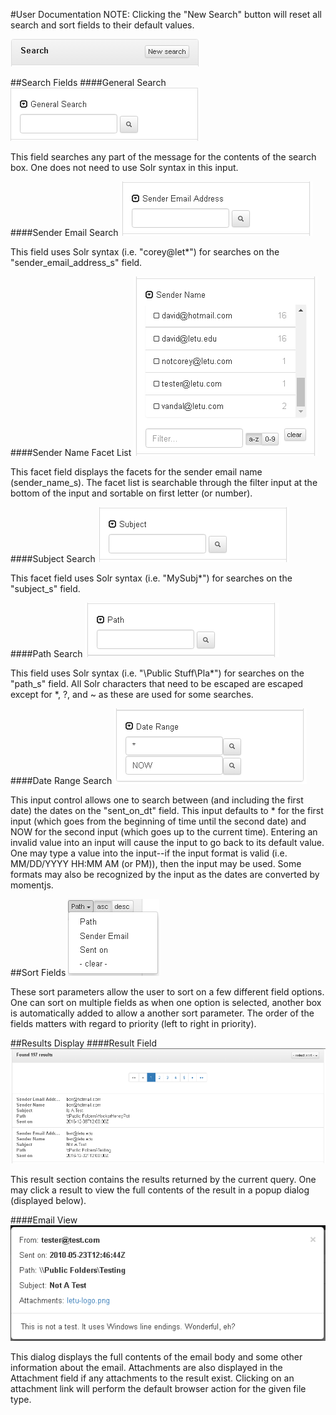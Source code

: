 #User Documentation
NOTE: Clicking the "New Search" button will reset all search and sort fields to their default values.


![New Search](user_doc_images/new_search.png "New Search")

##Search Fields
####General Search
![General Search](user_doc_images/general_search.png "General Search")


This field searches any part of the message for the contents of the search box. One does not need to use Solr syntax in this input.


####Sender Email Search
![Sender Email Search](user_doc_images/sender_email.png "Sender Email Search")


This field uses Solr syntax (i.e. "corey@let*") for searches on the "sender_email_address_s" field.


####Sender Name Facet List
![Sender Name Facet List](user_doc_images/sender_name_facet.png "Sender Email Search")


This facet field displays the facets for the sender email name (sender_name_s). The facet list is searchable through the filter input at the bottom of the input and sortable on first letter (or number).

####Subject Search
![Subject Search](user_doc_images/subject_search.png "Subject Search")


This facet field uses Solr syntax (i.e. "MySubj*") for searches on the "subject_s" field.


####Path Search
![Path Search](user_doc_images/path_search.png "Path Search")

This field uses Solr syntax (i.e. "\\Public Stuff\Pla*") for searches on the "path_s" field. All Solr characters that need to be escaped are escaped except for *, ?, and ~ as these are used for some searches.

####Date Range Search
![Date Range Search](user_doc_images/date_range_search.png "Date Range Search")

This input control allows one to search between (and including the first date) the dates on the "sent_on_dt" field. This input defaults to * for the first input (which goes from the beginning of time until the second date) and NOW for the second input (which goes up to the current time). Entering an invalid value into an input will cause the input to go back to its default value. One may type a value into the input--if the input format is valid (i.e. MM/DD/YYYY HH:MM AM (or PM)), then the input may be used. Some formats may also be recognized by the input as the dates are converted by momentjs.

##Sort Fields
![Sort Field Dropdown](user_doc_images/sort_field_dropdown.png "Sort Field Dropdown")

These sort parameters allow the user to sort on a few different field options. One can sort on multiple fields as when one option is selected, another box is automatically added to allow a another sort parameter. The order of the fields matters with regard to priority (left to right in priority).

##Results Display
####Result Field
![Result Field](user_doc_images/results_section.png "Result Field")

This result section contains the results returned by the current query. One may click a result to view the full contents of the result in a popup dialog (displayed below).

####Email View
![Email View](user_doc_images/results_and_attachments.png "Email View")

This dialog displays the full contents of the email body and some other information about the email. Attachments are also displayed in the Attachment field if any attachments to the result exist. Clicking on an attachment link will perform the default browser action for the given file type.
